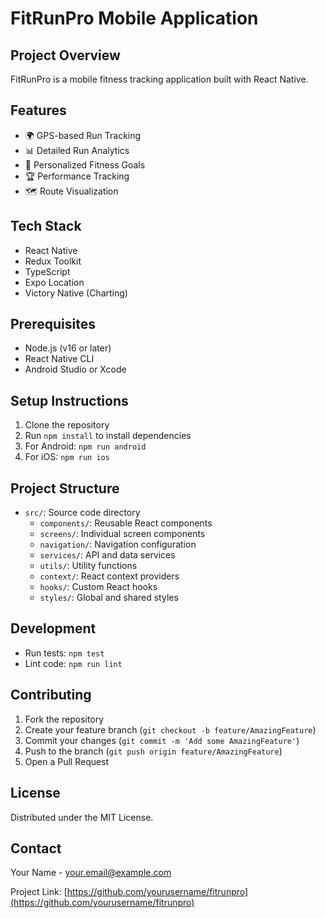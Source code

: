 # FitRunPro Mobile Application

## Project Overview
FitRunPro is a mobile fitness tracking application built with React Native.

## Features
- 🌍 GPS-based Run Tracking
- 📊 Detailed Run Analytics
- 🎯 Personalized Fitness Goals
- 🏆 Performance Tracking
- 🗺️ Route Visualization

## Tech Stack
- React Native
- Redux Toolkit
- TypeScript
- Expo Location
- Victory Native (Charting)

## Prerequisites
- Node.js (v16 or later)
- React Native CLI
- Android Studio or Xcode

## Setup Instructions
1. Clone the repository
2. Run `npm install` to install dependencies
3. For Android: `npm run android`
4. For iOS: `npm run ios`

## Project Structure
- `src/`: Source code directory
  - `components/`: Reusable React components
  - `screens/`: Individual screen components
  - `navigation/`: Navigation configuration
  - `services/`: API and data services
  - `utils/`: Utility functions
  - `context/`: React context providers
  - `hooks/`: Custom React hooks
  - `styles/`: Global and shared styles

## Development
- Run tests: `npm test`
- Lint code: `npm run lint`

## Contributing
1. Fork the repository
2. Create your feature branch (`git checkout -b feature/AmazingFeature`)
3. Commit your changes (`git commit -m 'Add some AmazingFeature'`)
4. Push to the branch (`git push origin feature/AmazingFeature`)
5. Open a Pull Request

## License
Distributed under the MIT License.

## Contact
Your Name - your.email@example.com

Project Link: [https://github.com/yourusername/fitrunpro](https://github.com/yourusername/fitrunpro)
